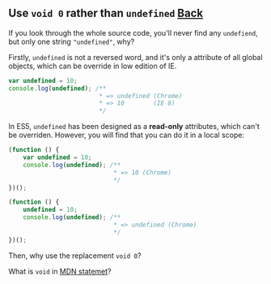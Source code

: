 ## Use `void 0` rather than `undefined` [Back](./../underscore.md)

If you look through the whole source code, you'll never find any `undefiend`, but only one string `"undefined"`, why?

Firstly, `undefined` is not a reversed word, and it's only a attribute of all global objects, which can be override in low edition of IE.

```js
var undefined = 10;
console.log(undefined); /**
                         * => undefined (Chrome)
                         * => 10        (IE 8)
                         */
```

In ES5, `undefined` has been designed as a **read-only** attributes, which can't be overriden. However, you will find that you can do it in a local scope:

```js
(function () {
    var undefined = 10;
    console.log(undefined); /**
                             * => 10 (Chrome)
                             */
})();

(function () {
    undefined = 10;
    console.log(undefined); /**
                             * => undefined (Chrome)
                             */
})();
```

Then, why use the replacement `void 0`?

What is `void` in [MDN statemet](https://developer.mozilla.org/en-US/docs/Web/JavaScript/Reference/Operators/void)?

